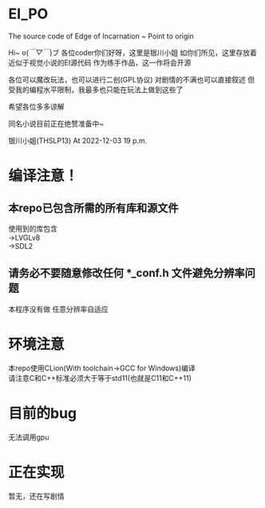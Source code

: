 # EI_PO
The source code of Edge of Incarnation ~ Point to origin

Hi~ o(*￣▽￣*)ブ
各位coder你们好呀，这里是银川小姐
如你们所见，这里存放着近似于视觉小说的EI源代码
作为练手作品，这一作将会开源

各位可以魔改玩法，也可以进行二创(GPL协议)
对剧情的不满也可以直接叙述
但受我的编程水平限制，我最多也只能在玩法上做到这些了

希望各位多多谅解

同名小说目前正在绝赞准备中~

银川小姐(THSLP13) At 2022-12-03 19 p.m.

# 编译注意！
## 本repo已包含所需的所有库和源文件
使用到的库包含  
->LVGLv8  
->SDL2  

## 请务必不要随意修改任何 *_conf.h 文件避免分辨率问题
本程序没有做 任意分辨率自适应

# 环境注意
本repo使用CLion(With toolchain->GCC for Windows)编译  
请注意C和C++标准必须大于等于std11(也就是C11和C++11)

# 目前的bug
无法调用gpu

# 正在实现
暂无，还在写剧情
